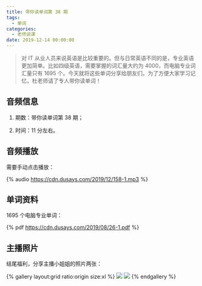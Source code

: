 ```yaml
---
title: 带你读单词第 38 期
tags:
  - 单词
categories:
  - 老师说课
date: 2019-12-14 00:00:00
---
```


> 对 IT 从业人员来说英语是比较重要的。但与日常英语不同的是，专业英语更加简单。比如四级英语，需要掌握的词汇量大约为 4000，而电脑专业词汇量只有 1695 个。今天就将这些单词分享给朋友们。为了方便大家学习记忆，杜老师请了专人带你读单词！

<!-- more -->

## 音频信息

1. 期数：带你读单词第 38 期；

2. 时间：11 分左右。

## 音频播放

需要手动点击播放：

{% audio https://cdn.dusays.com/2019/12/158-1.mp3 %}

## 单词资料

1695 个电脑专业单词：

{% pdf https://cdn.dusays.com/2019/08/26-1.pdf %}

## 主播照片

结尾福利，分享主播小姐姐的照片两张：

{% gallery layout:grid ratio:origin size:xl %}
![](https://cdn.dusays.com/2019/12/158-1.jpg)
![](https://cdn.dusays.com/2019/12/158-2.jpg)
{% endgallery %}